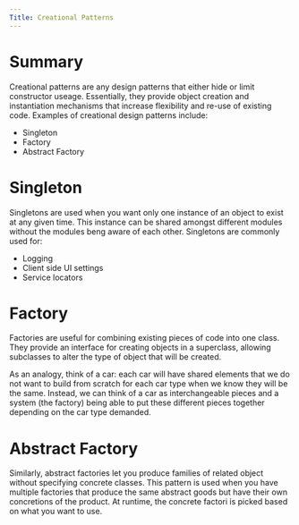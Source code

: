 ```yaml
---
Title: Creational Patterns
--- 
```


# Summary
Creational patterns are any design patterns that either hide or limit constructor useage. Essentially, they provide object creation and instantiation mechanisms that increase flexibility and re-use of existing code. Examples of creational design patterns include:
* Singleton
* Factory
* Abstract Factory

# Singleton
Singletons are used when you want only one instance of an object to exist at any given time. This instance can be shared amongst different modules without the modules beng aware of each other. Singletons are commonly used for: 
* Logging
* Client side UI settings
* Service locators

# Factory 
Factories are useful for combining existing pieces of code into one class. They provide an interface for creating objects in a superclass, allowing subclasses to alter the type of object that will be created.

As an analogy, think of a car: each car will have shared elements that we do not want to build from scratch for each car type when we know they will be the same. Instead, we can think of a car as interchangeable pieces and a system (the factory) being able to put these different pieces together depending on the car type demanded. 

# Abstract Factory 
Similarly, abstract factories let you produce families of related object without specifying concrete classes. This pattern is used when you have multiple factories that produce the same abstract goods but have their own concretions of the product. At runtime, the concrete factori is picked based on what you want to use.
